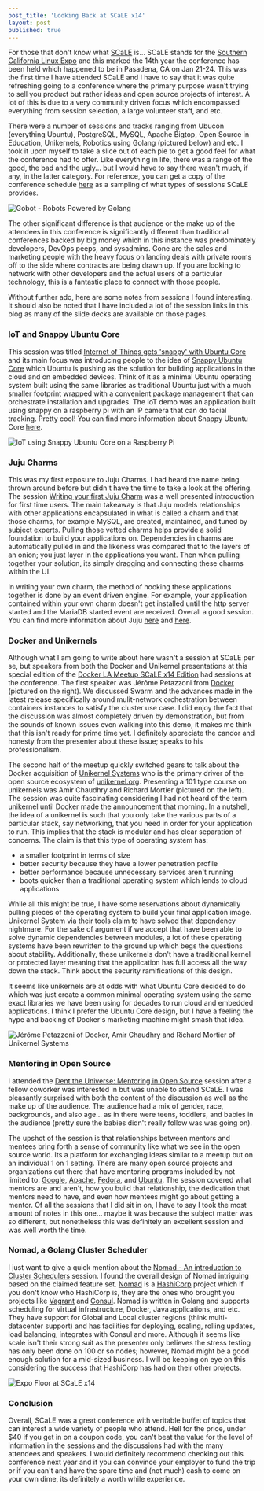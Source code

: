 ```yaml
---
post_title: 'Looking Back at SCaLE x14'
layout: post
published: true
---
```

For those that don't know what [SCaLE](https://www.socallinuxexpo.org/scale/14x) is... SCaLE stands for the [Southern California Linux Expo](https://www.socallinuxexpo.org/scale/14x) and this marked the 14th year the conference has been held which happened to be in Pasadena, CA on Jan 21-24. This was the first time I have attended SCaLE and I have to say that it was quite refreshing going to a conference where the primary purpose wasn't trying to sell you product but rather ideas and open source projects of interest. A lot of this is due to a very community driven focus which encompassed everything from session selection, a large volunteer staff, and etc.

There were a number of sessions and tracks ranging from Ubucon (everything Ubuntu), PostgreSQL, MySQL, Apache Bigtop, Open Source in Education, Unikernels, Robotics using Golang (pictured below) and etc. I took it upon myself to take a slice out of each pie to get a good feel for what the conference had to offer. Like everything in life, there was a range of the good, the bad and the ugly... but I would have to say there wasn't much, if any, in the latter category. For reference, you can get a copy of the conference schedule [here](https://www.socallinuxexpo.org/scale/14x/schedule/thursday) as a sampling of what types of sessions SCaLE provides.

![Gobot - Robots Powered by Golang](https://raw.githubusercontent.com/dvonthenen/blog/master/images/gobot.jpg)

The other significant difference is that audience or the make up of the attendees in this conference is significantly different than traditional conferences backed by big money which in this instance was predominately developers, DevOps peeps, and sysadmins. Gone are the sales and marketing people with the heavy focus on landing deals with private rooms off to the side where contracts are being drawn up. If you are looking to network with other developers and the actual users of a particular technology, this is a fantastic place to connect with those people.

Without further ado, here are some notes from sessions I found interesting. It should also be noted that I have included a lot of the session links in this blog as many of the slide decks are available on those pages.

### IoT and Snappy Ubuntu Core

This session was titled [Internet of Things gets 'snappy' with Ubuntu Core](https://www.socallinuxexpo.org/scale/14x/presentations/internet-things-gets-snappy-ubuntu-core) and its main focus was introducing people to the idea of [Snappy Ubuntu Core](http://www.ubuntu.com/cloud/snappy) which Ubuntu is pushing as the solution for building applications in the cloud  and on embedded devices. Think of it as a minimal Ubuntu operating system built using the same libraries as traditional Ubuntu just with a much smaller footprint wrapped with a convenient package management that can orchestrate installation and upgrades. The IoT demo was an application built using snappy on a raspberry pi with an IP camera that can do facial tracking. Pretty cool! You can find more information about Snappy Ubuntu Core [here](https://developer.ubuntu.com/en/snappy/start/).

![IoT using Snappy Ubuntu Core on a Raspberry Pi](https://raw.githubusercontent.com/dvonthenen/blog/master/images/iot.jpg)

### Juju Charms

This was my first exposure to Juju Charms. I had heard the name being thrown around before but didn't have the time to take a look at the offering. The session [Writing your first Juju Charm](https://www.socallinuxexpo.org/scale/14x/presentations/writing-your-first-juju-charm) was a well presented introduction for first time users. The main takeaway is that Juju models relationships with other applications encapsulated in what is called a charm and that those charms, for example MySQL, are created, maintained, and tuned by subject experts. Pulling those vetted charms helps provide a solid foundation to build your applications on. Dependencies in charms are automatically pulled in and the likeness was compared that to the layers of an onion; you just layer in the applications you want. Then when pulling together your solution, its simply dragging and connecting these charms within the UI.

In writing your own charm, the method of hooking these applications together is done by an event driven engine. For example, your application contained within your own charm doesn't get installed until the http server started and the MariaDB started event are received. Overall a good session. You can find more information about Juju [here](https://jujucharms.com/about) and [here](https://jujucharms.com/store?type=charm).

### Docker and Unikernels

Although what I am going to write about here wasn't a session at SCaLE per se, but speakers from both the Docker and Unikernel presentations at this special edition of the [Docker LA Meetup SCaLE x14 Edition](http://www.meetup.com/Docker-Los-Angeles/events/228120991/) had sessions at the conference. The first speaker was Jérôme Petazzoni from [Docker](http://www.docker.com/) (pictured on the right). We discussed Swarm and the advances made in the latest release specifically around mulit-network orchestration between containers instances to satisfy the cluster use case. I did enjoy the fact that the discussion was almost completely driven by demonstration, but from the sounds of known issues even walking into this demo, it makes me think that this isn't ready for prime time yet. I definitely appreciate the candor and honesty from the presenter about these issue; speaks to his professionalism.

The second half of the meetup quickly switched gears to talk about the Docker acquisition of [Unikernel Systems](http://unikernel.com/) who is the primary driver of the open source ecosystem of [unikernel.org](http://unikernel.org/). Presenting a 101 type course on unikernels was Amir Chaudhry and Richard Mortier  (pictured on the left). The session was quite fascinating considering I had not heard of the term unikernel until Docker made the announcement that morning. In a nutshell, the idea of a unikernel is such that you only take the various parts of a particular stack, say networking, that you need in order for your application to run. This implies that the stack is modular and has clear separation of concerns. The claim is that this type of operating system has:

- a smaller footprint in terms of size
- better security because they have a lower penetration profile
- better performance because unnecessary services aren't running
- boots quicker than a traditional operating system which lends to cloud applications

While all this might be true, I have some reservations about dynamically pulling pieces of the operating system to build your final application image. Unikernel System via their tools claim to have solved that dependency nightmare. For the sake of argument if we accept that have been able to solve dynamic dependencies between modules, a lot of these operating systems have been rewritten to the ground up which begs the questions about stability. Additionally, these unikernels don't have a traditional kernel or protected layer meaning that the application has full access all the way down the stack. Think about the security ramifications of this design.

It seems like unikernels are at odds with what Ubuntu Core decided to do which was just create a common minimal operating system using the same exact libraries we have been using for decades to run cloud and embedded applications. I think I prefer the Ubuntu Core design, but I have a feeling the hype and backing of Docker's marketing machine might smash that idea.  

![Jérôme Petazzoni of Docker, Amir Chaudhry and Richard Mortier of Unikernel Systems](https://raw.githubusercontent.com/dvonthenen/blog/master/images/dockerlameetup.jpg)

### Mentoring in Open Source

I attended the [Dent the Universe: Mentoring in Open Source](https://www.socallinuxexpo.org/scale/14x/presentations/dent-universe-mentoring-open-source) session after a fellow coworker was interested in but was unable to attend SCaLE. I was pleasantly surprised with both the content of the discussion as well as the make up of the audience. The audience had a mix of gender, race, backgrounds, and also age... as in there were teens, toddlers, and babies in the audience (pretty sure the babies didn't really follow was was going on).

The upshot of the session is that relationships between mentors and mentees bring forth a sense of community like what we see in the open source world. Its a platform for exchanging ideas similar to a meetup but on an individual 1 on 1 setting. There are many open source projects and organizations out there that have mentoring programs included by not limited to: [Google](http://en.flossmanuals.net/GSoCMentoring/), [Apache](https://community.apache.org/mentoringprogramme.html), [Fedora](https://fedoraproject.org/wiki/Mentors), and [Ubuntu](http://wiki.ubuntu-women.org/Mentoring). The session covered what mentors are and aren't, how you build that relationship, the dedication that mentors need to have, and even how mentees might go about getting a mentor. Of all the sessions that I did sit in on, I have to say I took the most amount of notes in this one... maybe it was because the subject matter was so different, but nonetheless this was definitely an excellent session and was well worth the time.

### Nomad, a Golang Cluster Scheduler

I just want to give a quick mention about the [Nomad - An introduction to Cluster Schedulers](https://www.socallinuxexpo.org/scale/14x/presentations/nomad-introduction-cluster-schedulers) session. I found the overall design of Nomad intriguing based on the claimed feature set. [Nomad](https://www.nomadproject.io/) is a [HashiCorp](https://www.hashicorp.com/) project which if you don't know who HashiCorp is, they are the ones who brought you projects like [Vagrant](https://www.vagrantup.com/) and [Consul](https://www.consul.io/). Nomad is written in Golang and supports scheduling for virtual infrastructure, Docker, Java applications, and etc. They have support for Global and Local cluster regions (think multi-datacenter support) and has facilities for deploying, scaling, rolling updates, load balancing, integrates with Consul and more. Although it seems like scale isn't their strong suit as the presenter only believes the stress testing has only been done on 100 or so nodes; however, Nomad might be a good enough solution for a mid-sized business. I will be keeping on eye on this considering the success that HashiCorp has had on their other projects.

![Expo Floor at SCaLE x14](https://raw.githubusercontent.com/dvonthenen/blog/master/images/scalex14.jpg)

### Conclusion

Overall, SCaLE was a great conference with veritable buffet of topics that can interest a wide variety of people who attend. Hell for the price, under $40 if you get in on a coupon code, you can't beat the value for the level of information in the sessions and the discussions had with the many attendees and speakers. I would definitely recommend checking out this conference next year and if you can convince your employer to fund the trip or if you can't and have the spare time and (not much) cash to come on your own dime, its definitely a worth while experience.
